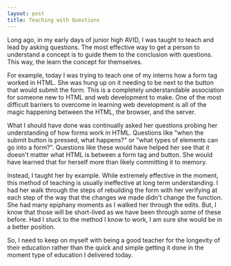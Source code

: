 ```yaml
---
layout: post
title: Teaching with Questions
---
```

Long ago, in my early days of junior high AVID, I was taught to teach
and lead by asking questions. The most effective way to get a person to
understand a concept is to guide them to the conclusion with questions.
This way, the learn the concept for themselves.

For example, today I was trying to teach one of my interns how a form
tag worked in HTML. She was hung up on it needing to be next to the
button that would submit the form. This is a completely understandable
association for someone new to HTML and web development to make. One
of the most difficult barriers to overcome in learning web development
is all of the magic happening between the HTML, the browser, and the
server.

What I should have done was continually asked her questions probing
her understanding of how forms work in HTML. Questions like "when the
submit button is pressed, what happens?" or "what types of elements can
go into a form?". Questions like these would have helped her see that
it doesn't matter what HTML is between a form tag and button. She would
have learned that for herself more than likely committing it to memory.

Instead, I taught her by example. While extremely effective in the moment,
this method of teaching is usually ineffective at long term understanding.
I had her walk through the steps of rebuilding the form with her verifying
at each step of the way that the changes we made didn't change the function.
She had many epiphany moments as I walked her through the edits. But,
I know that those will be short-lived as we have been through some of
these before. Had I stuck to the method I know to work, I am sure she
would be in a better position.

So, I need to keep on myself with being a good teacher for the longevity
of their education rather than the quick and simple getting it done
in the moment type of education I delivered today. 
